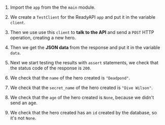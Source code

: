 1. Import the `app` from the the `main` module.

2. We create a `TestClient` for the ReadyAPI `app` and put it in the variable `client`.

3. Then we use use this `client` to **talk to the API** and send a `POST` HTTP operation, creating a new hero.

4. Then we get the **JSON data** from the response and put it in the variable `data`.

5. Next we start testing the results with `assert` statements, we check that the status code of the response is `200`.

6. We check that the `name` of the hero created is `"Deadpond"`.

7. We check that the `secret_name` of the hero created is `"Dive Wilson"`.

8. We check that the `age` of the hero created is `None`, because we didn't send an age.

9. We check that the hero created has an `id` created by the database, so it's not `None`.
